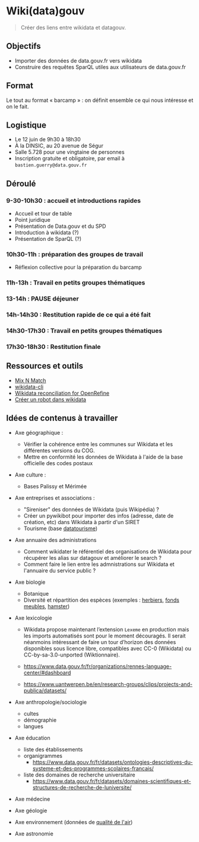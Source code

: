 # Wiki(data)gouv

> Créer des liens entre wikidata et datagouv.

## Objectifs 

- Importer des données de data.gouv.fr vers wikidata
- Construire des requêtes SparQL utiles aux utilisateurs de data.gouv.fr

## Format 

Le tout au format « barcamp » : on définit ensemble ce qui nous
intéresse et on le fait.

## Logistique

- Le 12 juin de 9h30 à 18h30
- À la DINSIC, au 20 avenue de Ségur
- Salle 5.728 pour une vingtaine de personnes
- Inscription gratuite et obligatoire, par email à `bastien.guerry@data.gouv.fr`

## Déroulé

### 9-30-10h30 : accueil et introductions rapides

- Accueil et tour de table
- Point juridique
- Présentation de Data.gouv et du SPD
- Introduction à wikidata (?)
- Présentation de SparQL (?)

### 10h30-11h : préparation des groupes de travail

- Réflexion collective pour la préparation du barcamp

### 11h-13h : Travail en petits groupes thématiques

### 13-14h : PAUSE déjeuner

### 14h-14h30 : Restitution rapide de ce qui a été fait

### 14h30-17h30 : Travail en petits groupes thématiques

### 17h30-18h30 : Restitution finale

## Ressources et outils

- [Mix N Match](https://tools.wmflabs.org/mix-n-match/#/)
- [wikidata-cli](https://github.com/maxlath/wikidata-cli)
- [Wikidata reconciliation for OpenRefine](https://tools.wmflabs.org/openrefine-wikidata)
- [Créer un robot dans wikidata](https://www.wikidata.org/wiki/Wikidata:Creating_a_bot/fr)

## Idées de contenus à travailler

- Axe géographique :
  - Vérifier la cohérence entre les communes sur Wikidata et les différentes versions du COG.
  - Mettre en conformité les données de Wikidata à l'aide de la base officielle des codes postaux

- Axe culture :
  - Bases Palissy et Mérimée
  
- Axe entreprises et associations : 
  - "Sireniser" des données de Wikidata (puis Wikipédia) ?
  - Créer un pywikibot pour importer des infos (adresse, date de création, etc) dans Wikidata à partir d'un SIRET
  - Tourisme (base [datatourisme](https://www.data.gouv.fr/fr/datasets/donnees-touristiques-de-la-base-datatourisme/))

- Axe annuaire des administrations
  - Comment wikidater le référentiel des organisations de Wikidata
    pour récupérer les alias sur datagouv et améliorer le search ?
  - Comment faire le lien entre les admnistrations sur Wikidata et
    l'annuaire du service public ?

- Axe biologie
  - Botanique
  - Diversité et répartition des espèces (exemples : [herbiers](https://www.data.gouv.fr/fr/datasets/les-herbiers-de-zosteres-de-la-region-bretagne-inventaire-2007-des-sites/), [fonds meubles](https://www.data.gouv.fr/fr/datasets/carte-biosedimentaire-des-fonds-meubles-des-pertuis-charentais-source-hily-c-1976-echelle-1-100-000/), [hamster](https://www.data.gouv.fr/fr/datasets/hamster-reconquete-en-alsace/))

- Axe lexicologie
  - Wikidata propose maintenant l’extension `Lexeme` en production
    mais les imports automatisés sont pour le moment découragés. Il
    serait néanmoins intéressant de faire un tour d’horizon des
    données disponibles sous licence libre, compatibles avec CC-0
    (Wikidata) ou CC-by-sa-3.0-unported (Wiktionnaire).
	
   - https://www.data.gouv.fr/fr/organizations/rennes-language-center/#dashboard
   - https://www.uantwerpen.be/en/research-groups/clips/projects-and-publica/datasets/

- Axe anthropologie/sociologie
  - cultes
  - démographie
  - langues

- Axe éducation
  - liste des établissements
  - organigrammes
    - https://www.data.gouv.fr/fr/datasets/ontologies-descriptives-du-systeme-et-des-programmes-scolaires-francais/
  - liste des domaines de recherche universitaire
    - https://www.data.gouv.fr/fr/datasets/domaines-scientifiques-et-structures-de-recherche-de-luniversite/
- Axe médecine
- Axe géologie
- Axe environnement (données de [qualité de l'air](https://www.data.gouv.fr/fr/datasets/mise-a-disposition-de-donnees-de-qualite-de-lair-sur-la-france-www-prevair-org-1/))
- Axe astronomie

